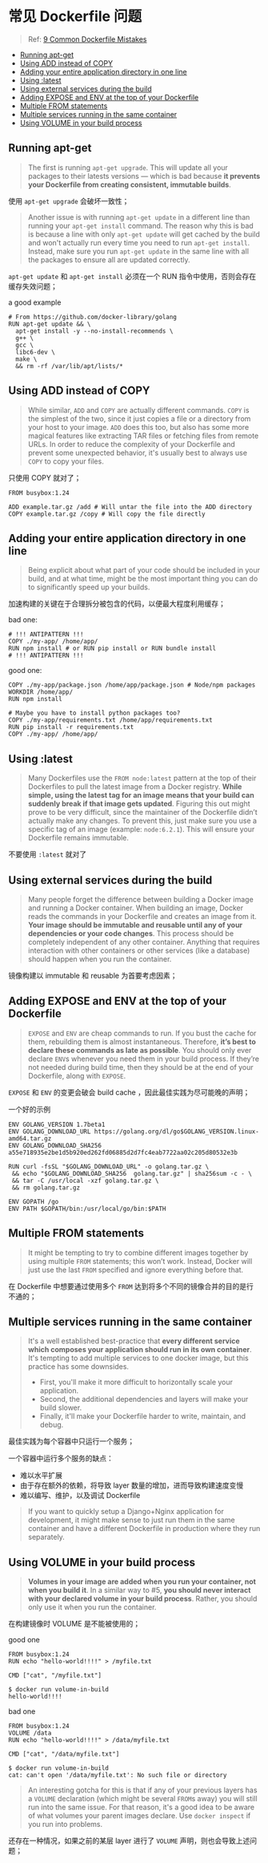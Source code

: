 # 常见 Dockerfile 问题

> Ref: [9 Common Dockerfile Mistakes](https://runnable.com/blog/9-common-dockerfile-mistakes)

- [Running apt-get](#running-apt-get)
- [Using ADD instead of COPY](#using-add-instead-of-copy)
- [Adding your entire application directory in one line](#adding-your-entire-application-directory-in-one-line)
- [Using :latest](#using-latest)
- [Using external services during the build](#using-external-services-during-the-build)
- [Adding EXPOSE and ENV at the top of your Dockerfile](#adding-expose-and-env-at-the-top-of-your-dockerfile)
- [Multiple FROM statements](#multiple-from-statements)
- [Multiple services running in the same container](#multiple-services-running-in-the-same-container)
- [Using VOLUME in your build process](#using-volume-in-your-build-process)


## Running apt-get

> The first is running `apt-get upgrade`. This will update all your packages to their latests versions — which is bad because **it prevents your Dockerfile from creating consistent, immutable builds**.

使用 `apt-get upgrade` 会破坏一致性；

> Another issue is with running `apt-get update` in a different line than running your `apt-get install` command. The reason why this is bad is because a line with only `apt-get update` will get cached by the build and won't actually run every time you need to run `apt-get install`. Instead, make sure you run `apt-get update` in the same line with all the packages to ensure all are updated correctly.

`apt-get update` 和 `apt-get install` 必须在一个 RUN 指令中使用，否则会存在缓存失效问题；

a good example

```
# From https://github.com/docker-library/golang
RUN apt-get update && \
  apt-get install -y --no-install-recommends \
  g++ \
  gcc \
  libc6-dev \
  make \
  && rm -rf /var/lib/apt/lists/*
```

## Using ADD instead of COPY

> While similar, `ADD` and `COPY` are actually different commands. `COPY` is the simplest of the two, since it just copies a file or a directory from your host to your image. `ADD` does this too, but also has some more magical features like extracting TAR files or fetching files from remote URLs. In order to reduce the complexity of your Dockerfile and prevent some unexpected behavior, it's usually best to always use `COPY` to copy your files.

只使用 COPY 就对了；

```
FROM busybox:1.24

ADD example.tar.gz /add # Will untar the file into the ADD directory
COPY example.tar.gz /copy # Will copy the file directly
```

## Adding your entire application directory in one line

> Being explicit about what part of your code should be included in your build, and at what time, might be the most important thing you can do to significantly speed up your builds.

加速构建的关键在于合理拆分被包含的代码，以便最大程度利用缓存；

bad one:

```
# !!! ANTIPATTERN !!!
COPY ./my-app/ /home/app/
RUN npm install # or RUN pip install or RUN bundle install
# !!! ANTIPATTERN !!!
```

good one:

```
COPY ./my-app/package.json /home/app/package.json # Node/npm packages
WORKDIR /home/app/
RUN npm install

# Maybe you have to install python packages too?
COPY ./my-app/requirements.txt /home/app/requirements.txt
RUN pip install -r requirements.txt
COPY ./my-app/ /home/app/
```

## Using :latest

> Many Dockerfiles use the `FROM node:latest` pattern at the top of their Dockerfiles to pull the latest image from a Docker registry. **While simple, using the latest tag for an image means that your build can suddenly break if that image gets updated**. Figuring this out might prove to be very difficult, since the maintainer of the Dockerfile didn’t actually make any changes. To prevent this, just make sure you use a specific tag of an image (example: `node:6.2.1`). This will ensure your Dockerfile remains immutable.

不要使用 `:latest` 就对了

## Using external services during the build

> Many people forget the difference between building a Docker image and running a Docker container. When building an image, Docker reads the commands in your Dockerfile and creates an image from it. **Your image should be immutable and reusable until any of your dependencies or your code changes**. This process should be completely independent of any other container. Anything that requires interaction with other containers or other services (like a database) should happen when you run the container.

镜像构建以 immutable 和 reusable 为首要考虑因素；

## Adding EXPOSE and ENV at the top of your Dockerfile

> `EXPOSE` and `ENV` are cheap commands to run. If you bust the cache for them, rebuilding them is almost instantaneous. Therefore, **it’s best to declare these commands as late as possible**. You should only ever declare  `ENV`s whenever you need them in your build process. If they’re not needed during build time, then they should be at the end of your Dockerfile, along with `EXPOSE`.

`EXPOSE` 和 `ENV` 的变更会破会 build cache ，因此最佳实践为尽可能晚的声明；

一个好的示例

```
ENV GOLANG_VERSION 1.7beta1
ENV GOLANG_DOWNLOAD_URL https://golang.org/dl/go$GOLANG_VERSION.linux-amd64.tar.gz
ENV GOLANG_DOWNLOAD_SHA256 a55e718935e2be1d5b920ed262fd06885d2d7fc4eab7722aa02c205d80532e3b

RUN curl -fsSL "$GOLANG_DOWNLOAD_URL" -o golang.tar.gz \
 && echo "$GOLANG_DOWNLOAD_SHA256  golang.tar.gz" | sha256sum -c - \
 && tar -C /usr/local -xzf golang.tar.gz \
 && rm golang.tar.gz

ENV GOPATH /go
ENV PATH $GOPATH/bin:/usr/local/go/bin:$PATH
```

## Multiple FROM statements

> It might be tempting to try to combine different images together by using multiple `FROM` statements; this won’t work. Instead, Docker will just use the last `FROM` specified and ignore everything before that.

在 Dockerfile 中想要通过使用多个 `FROM` 达到将多个不同的镜像合并的目的是行不通的；

## Multiple services running in the same container

> It's a well established best-practice that **every different service which composes your application should run in its own container**. It's tempting to add multiple services to one docker image, but this practice has some downsides.
> 
> - First, you'll make it more difficult to horizontally scale your application. 
> - Second, the additional dependencies and layers will make your build slower. 
> - Finally, it'll make your Dockerfile harder to write, maintain, and debug.

最佳实践为每个容器中只运行一个服务；

一个容器中运行多个服务的缺点：

- 难以水平扩展
- 由于存在额外的依赖，将导致 layer 数量的增加，进而导致构建速度变慢
- 难以编写、维护，以及调试 Dockerfile

> If you want to quickly setup a Django+Nginx application for development, it might make sense to just run them in the same container and have a different Dockerfile in production where they run separately.

## Using VOLUME in your build process

> **Volumes in your image are added when you run your container, not when you build it**. In a similar way to #5, **you should never interact with your declared volume in your build process**. Rather, you should only use it when you run the container.

在构建镜像时 VOLUME 是不能被使用的；


good one

```
FROM busybox:1.24
RUN echo "hello-world!!!!" > /myfile.txt

CMD ["cat", "/myfile.txt"]

$ docker run volume-in-build
hello-world!!!!
```

bad one

```
FROM busybox:1.24
VOLUME /data
RUN echo "hello-world!!!!" > /data/myfile.txt

CMD ["cat", "/data/myfile.txt"]

$ docker run volume-in-build
cat: can't open '/data/myfile.txt': No such file or directory
```

> An interesting gotcha for this is that if any of your previous layers has a `VOLUME` declaration (which might be several `FROM`s away) you will still run into the same issue. For that reason, it's a good idea to be aware of what volumes your parent images declare. Use `docker inspect` if you run into problems.

还存在一种情况，如果之前的某层 layer 进行了 `VOLUME` 声明，则也会导致上述问题；


